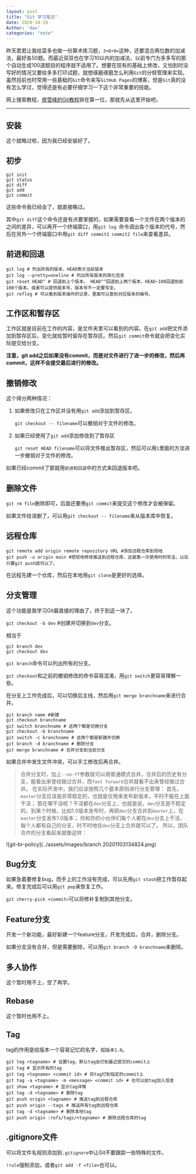 ```yaml
---
layout: post
title: "Git 学习笔记"
date: 2020-10-18
Author: 'dax'
categories: "note"
---
```


昨天君君让我给菜多也做一份算术练习题，`3×8+9=`这种，还要混合两位数的加减法，最好各50题。而最近双双也在学习10以内的加减法，以前专门为多多写的那个自动生成100道题目的程序就不适用了。想要在现有的基础上修改，又怕到时没写好的情况又要给多多打印试题，就想琢磨琢磨怎么利用`Git`的分枝管理来实现。虽然目前也时常用一些基础的`Git`命令来写`GitHub Pages`的博客，但是`Git`真的没有怎么学过，觉得还是有必要仔细学习一下这个非常重要的技能。

网上搜索教程，[瘳雪峰的Git教程](https://www.liaoxuefeng.com/wiki/896043488029600)排在第一位，那就先从这里开始吧。

---

## 安装

这个就略过啦，因为我已经安装好了。

## 初步

```
git init
git status
git diff
git add
git commit
```

这些命令我已经会了，就直接略过。

其中`git diff`这个命令还是有点要掌握的，如果需要查看一个文件在两个版本的之间的差异，可以再开一个终端窗口，用`git log `命令调出各个版本的代号，然后在另外一个终端窗口中用`git diff commit1 commit2 file`来查看差异。

## 前进和回退

```
git log # 列出所有的版本，HEAD表示当前版本
git log --pretty=oneline # 列出所有版本的简化信息
git reset HEAD^ # 回退到上个版本。 HEAD^^回退到上两个版本，HEAD~100回退到前100个版本。或者可以提供版本号，版本号不一定要写全。
git reflog # 可以看到版本操作的记录，里面可以查到对应版本的编号。
```

## 工作区和暂存区

工作区就是目前在工作的内容，是文件夹里可以看到的内容。在`git add`把文件添加到暂存区后，变化就给暂时留存在暂存区。然后`git commit`命令就会把变化实际提交给分支。

**注意，git add之后如果没有commit，而是对文件进行了进一步的修改，然后再commit，这样不会提交最后进行的修改。**

## 撤销修改

这个得分两种情况：

1. 如果修改只在工作区并没有用`git add`添加到暂存区。

   `git checkout -- filename`可以撤销对于文件的修改。

2. 如果已经使用了`git add`添加修改到了暂存区

   `git reset HEAD filename`可以将文件推出暂存区，然后可以用`1`里面的方法进一步撤销对于文件的修改。

如果已经commit了那就用`前进和回退`中的方式来回退版本吧。

## 删除文件

`git rm file`删除即可，后面还要用`git commit`来提交这个修改才会被保留。

如果文件给误删了，可以用`git checkout -- filename`来从版本库中恢复。

## 远程仓库

```
git remote add origin remote repository URL #添加远程仓库到现地
git push -u origin main #把现地修改推送到远程仓库，这是第一次使用时的写法，以后只要git push就可以了。
```

在远程先建一个仓库，然后在本地用`git clone`是更好的选择。

## 分支管理

这个功能是我学习Git最直接的理由了，终于到这一块了。

`git checkout -b dev` #创建并切换到`dev`分支。

相当于

```
git branch dev
git checkout dev
```

`git branch`命令可以列出所有的分支。

`git checkout`和之前的撤销修改的命令容易混淆，用`git switch`更容易理解一些。

在分支上工作完成后，可以切换后主线，然后用`git merge branchname`来进行合并。

```
git branch name #新建
git checkout branchname
git switch branchname # 这两个都是切换分支
git checkout -b branchname
git switch -c branchname # 这两个都是新建并切换
git branch -d branchname # 删除分支
git merge branchname # 合并分支到当前分支
```

如果合并中发生文件冲突，可以手工修改后再合并。

>合并分支时，加上`--no-ff`参数就可以用普通模式合并，合并后的历史有分支，能看出来曾经做过合并，而`fast forward`合并就看不出来曾经做过合并。
>在实际开发中，我们应该按照几个基本原则进行分支管理：
> 首先，`master`分支应该是非常稳定的，也就是仅用来发布新版本，平时不能在上面干活；
> 那在哪干活呢？干活都在`dev`分支上，也就是说，`dev`分支是不稳定的，到某个时候，比如1.0版本发布时，再把`dev`分支合并到`master`上，在`master`分支发布1.0版本；
> 你和你的小伙伴们每个人都在`dev`分支上干活，每个人都有自己的分支，时不时地往`dev`分支上合并就可以了。
> 所以，团队合作的分支看起来就像这样：

![git-br-policy](../assets/images/branch 20201103134824.png)

## Bug分支

如果急着要修复bug，而手上的工作没有完成，可以先用`git stash`把工作暂存起来。修复完成后可以用`git pop`来恢复工作。

`git cherry-pick <commit>`可以将修补复制到其他分支。

## Feature分支

开发一个新功能，最好新建一个feature分支，开发完成后，合并，删除分支。

如果分支没有合并，但是需要删除，可以用`git branch -D branchname`来删除。

## 多人协作

这个暂时用不上，空了再学。

## Rebase

这个暂时也用不上。

## Tag

tag的作用是给版本一个容易记忆的名字，如`版本1.0`。

```
git tag <tagname> # 设置tag，默认tag会打到最近提交的commit上
git tag # 显示所有的tag
git tag <tagname> <commit id> # 将tag打到指定的commit上
git tag -a <tagname> -m <message> <commit id> # 也可以给tag加入信息
git show <tagname> # 显示tag详情
git tag -d <tagname> # 删除tag
git push origin <tagname> # 推送tag到远程仓库
git push origin --tags # 推送所有tag到远程仓库
git tag -d <tagname> # 删除本地tag
git push origin :refs/tags/<tagname> # 删除远程仓库的tag	
```

## .gitignore文件

可以将文件名规则添加到`.gitignore`中让Git不要跟踪一些特殊的文件。

`!rule`强制添加，或者`git add -f <file>`也可以。